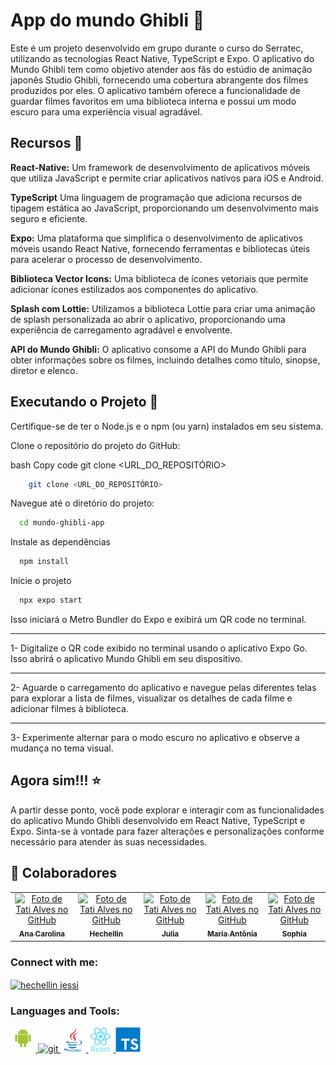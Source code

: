 
# App do mundo Ghibli  :izakaya_lantern:

Este é um projeto desenvolvido em grupo durante o curso do Serratec, utilizando as tecnologias React Native, TypeScript e Expo. O aplicativo do Mundo Ghibli tem como objetivo atender aos fãs do estúdio de animação japonês Studio Ghibli, fornecendo uma cobertura abrangente dos filmes produzidos por eles. O aplicativo também oferece a funcionalidade de guardar filmes favoritos em uma biblioteca interna e possui um modo escuro para uma experiência visual agradável.



## Recursos  :pushpin:

**React-Native:** Um framework de desenvolvimento de aplicativos móveis que utiliza JavaScript e permite criar aplicativos nativos para iOS e Android.

**TypeScript** Uma linguagem de programação que adiciona recursos de tipagem estática ao JavaScript, proporcionando um desenvolvimento mais seguro e eficiente.

**Expo:** Uma plataforma que simplifica o desenvolvimento de aplicativos móveis usando React Native, fornecendo ferramentas e bibliotecas úteis para acelerar o processo de desenvolvimento.

**Biblioteca Vector Icons:** Uma biblioteca de ícones vetoriais que permite adicionar ícones estilizados aos componentes do aplicativo.

**Splash com Lottie:** Utilizamos a biblioteca Lottie para criar uma animação de splash personalizada ao abrir o aplicativo, proporcionando uma experiência de carregamento agradável e envolvente.


**API do Mundo Ghibli:** O aplicativo consome a API do Mundo Ghibli para obter informações sobre os filmes, incluindo detalhes como título, sinopse, diretor e elenco.

## Executando o Projeto  :pushpin:

Certifique-se de ter o Node.js e o npm (ou yarn) instalados em seu sistema.

Clone o repositório do projeto do GitHub:

bash
Copy code
git clone <URL_DO_REPOSITÓRIO>

```bash
    git clone <URL_DO_REPOSITÓRIO>
```

Navegue até o diretório do projeto:

```bash
  cd mundo-ghibli-app
```

Instale as dependências

```bash
  npm install
```

Inicie o projeto



```bash
  npx expo start
```
Isso iniciará o Metro Bundler do Expo e exibirá um QR code no terminal.

-----------------------------
1- Digitalize o QR code exibido no terminal usando o aplicativo Expo Go. Isso abrirá o aplicativo Mundo Ghibli em seu dispositivo.

----------------------------------------
2- Aguarde o carregamento do aplicativo e navegue pelas diferentes telas para explorar a lista de filmes, visualizar os detalhes de cada filme e adicionar filmes à biblioteca.

-----------------------------------------
3- Experimente alternar para o modo escuro no aplicativo e observe a mudança no tema visual.





## Agora sim!!! :star:

A partir desse ponto, você pode explorar e interagir com as funcionalidades do aplicativo Mundo Ghibli desenvolvido em React Native, TypeScript e Expo. Sinta-se à vontade para fazer alterações e personalizações conforme necessário para atender às suas necessidades.


## :handshake: Colaboradores
<table>
  <tr>
      <td align="center">
      <a href="https://github.com/carolalbertini">
        <img src="https://avatars.githubusercontent.com/u/56259137?v=4" width="100px;" alt="Foto de Tati Alves no GitHub"/><br>
        <sub>
          <b>Ana Carolina</b>
        </sub>
      </a>
    </td>
        <td align="center">
      <a href="https://github.com/HechellinJessi">
        <img src="https://avatars.githubusercontent.com/u/56259137?v=4" width="100px;" alt="Foto de Tati Alves no GitHub"/><br>
        <sub>
          <b>Hechellin</b>
        </sub>
      </a>
    </td>
         <td align="center">
      <a href="https://github.com/JuSMoraes">
        <img src="https://avatars.githubusercontent.com/u/56259137?v=4" width="100px;" alt="Foto de Tati Alves no GitHub"/><br>
        <sub>
          <b>Julia</b>
        </sub>
      </a>
    </td>
  <td align="center">
      <a href="https://github.com/Mariaantonia4000">
        <img src="https://avatars.githubusercontent.com/u/56259137?v=4" width="100px;" alt="Foto de Tati Alves no GitHub"/><br>
        <sub>
          <b>Maria Antônia</b>
        </sub>
      </a>
    </td>
      <td align="center">
      <a href="https://github.com/Soph-ya">
        <img src="https://avatars.githubusercontent.com/u/56259137?v=4" width="100px;" alt="Foto de Tati Alves no GitHub"/><br>
        <sub>
          <b>Sophia</b>
        </sub>
      </a>
    </td>
  </tr>
</table>
</p>
<h3 align="left">Connect with me:</h3>
<p align="left">
<a href="www.linkedin.com/in/hechellin-jessi" target="blank"><img align="center" src="https://raw.githubusercontent.com/rahuldkjain/github-profile-readme-generator/master/src/images/icons/Social/linked-in-alt.svg" alt="hechellin jessi" height="30" width="40" /></a>
</p>

<h3 align="left">Languages and Tools:</h3>
<p align="left"> <a href="https://developer.android.com" target="_blank" rel="noreferrer"> <img src="https://raw.githubusercontent.com/devicons/devicon/master/icons/android/android-original-wordmark.svg" alt="android" width="40" height="40"/> </a> <a href="https://git-scm.com/" target="_blank" rel="noreferrer"> <img src="https://www.vectorlogo.zone/logos/git-scm/git-scm-icon.svg" alt="git" width="40" height="40"/> </a> <a href="https://www.java.com" target="_blank" rel="noreferrer"> <img src="https://raw.githubusercontent.com/devicons/devicon/master/icons/java/java-original.svg" alt="java" width="40" height="40"/> </a> <a href="https://reactjs.org/" target="_blank" rel="noreferrer"> <img src="https://raw.githubusercontent.com/devicons/devicon/master/icons/react/react-original-wordmark.svg" alt="react" width="40" height="40"/> </a> <a href="https://www.typescriptlang.org/" target="_blank" rel="noreferrer"> <img src="https://raw.githubusercontent.com/devicons/devicon/master/icons/typescript/typescript-original.svg" alt="typescript" width="40" height="40"/> </a> </p>

